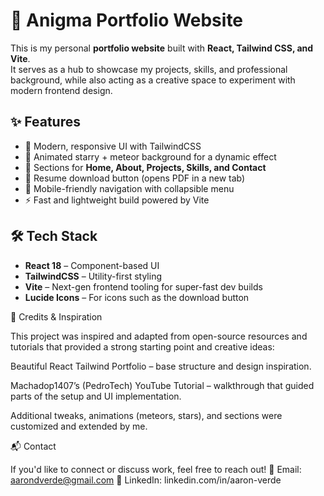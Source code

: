 # 🚀 Anigma Portfolio Website

This is my personal **portfolio website** built with **React, Tailwind CSS, and Vite**.  
It serves as a hub to showcase my projects, skills, and professional background, while also acting as a creative space to experiment with modern frontend design.

## ✨ Features

- 🎨 Modern, responsive UI with TailwindCSS  
- 🌌 Animated starry + meteor background for a dynamic effect  
- 📂 Sections for **Home, About, Projects, Skills, and Contact**  
- 📄 Resume download button (opens PDF in a new tab)  
- 📱 Mobile-friendly navigation with collapsible menu  
- ⚡ Fast and lightweight build powered by Vite  

## 🛠️ Tech Stack

- **React 18** – Component-based UI  
- **TailwindCSS** – Utility-first styling  
- **Vite** – Next-gen frontend tooling for super-fast dev builds  
- **Lucide Icons** – For icons such as the download button  

🙏 Credits & Inspiration

This project was inspired and adapted from open-source resources and tutorials that provided a strong starting point and creative ideas:

Beautiful React Tailwind Portfolio
 – base structure and design inspiration.

Machadop1407’s (PedroTech) YouTube Tutorial
 – walkthrough that guided parts of the setup and UI implementation.

Additional tweaks, animations (meteors, stars), and sections were customized and extended by me.

📬 Contact

If you'd like to connect or discuss work, feel free to reach out!
📧 Email: aarondverde@gmail.com
🔗 LinkedIn: linkedin.com/in/aaron-verde
